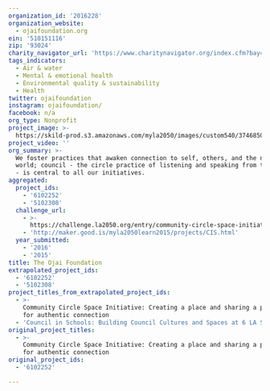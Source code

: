 ```yaml
---
organization_id: '2016228'
organization_website:
  - ojaifoundation.org
ein: '510151116'
zip: '93024'
charity_navigator_url: 'https://www.charitynavigator.org/index.cfm?bay=search.profile&ein=510151116'
tags_indicators:
  - Air & water
  - Mental & emotional health
  - Environmental quality & sustainability
  - Health
twitter: ojaifoundation
instagram: ojaifoundation/
facebook: n/a
org_type: Nonprofit
project_image: >-
  https://skild-prod.s3.amazonaws.com/myla2050/images/custom540/3746850165741-team90.jpg
project_video: ''
org_summary: >-
  We foster practices that awaken connection to self, others, and the natural
  world; council - the circle practice of listening and speaking from the heart
  - is central to all our initiatives.
aggregated:
  project_ids:
    - '6102252'
    - '5102308'
  challenge_url:
    - >-
      https://challenge.la2050.org/entry/community-circle-space-initiative-creating-a-place-and-sharing-a-process-for-authentic-connection
    - 'http://maker.good.is/myla2050learn2015/projects/CIS.html'
  year_submitted:
    - '2016'
    - '2015'
title: The Ojai Foundation
extrapolated_project_ids:
  - '6102252'
  - '5102308'
project_titles_from_extrapolated_project_ids:
  - >-
    Community Circle Space Initiative: Creating a place and sharing a process
    for authentic connection
  - 'Council in Schools: Building Council Cultures and Spaces at 6 LA Schools'
original_project_titles:
  - >-
    Community Circle Space Initiative: Creating a place and sharing a process
    for authentic connection 
original_project_ids:
  - '6102252'

---
```


